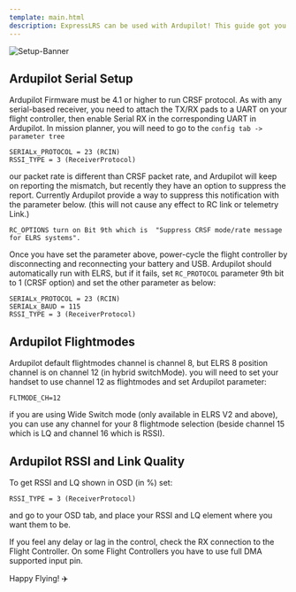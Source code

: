 ```yaml
---
template: main.html
description: ExpressLRS can be used with Ardupilot! This guide got you covered with the correct Ardupilot Parameters.
---
```


![Setup-Banner](https://github.com/ExpressLRS/ExpressLRS-Hardware/raw/master/img/quick-start.png)

## Ardupilot Serial Setup

Ardupilot Firmware must be 4.1 or higher to run CRSF protocol.
As with any serial-based receiver, you need to attach the TX/RX pads to a UART on your flight controller, then enable Serial RX in the corresponding UART in Ardupilot.
In mission planner, you will need to go to the ```config tab -> parameter tree```
```
SERIALx_PROTOCOL = 23 (RCIN)
RSSI_TYPE = 3 (ReceiverProtocol)
```
our packet rate is different than CRSF packet rate, and Ardupilot will keep on reporting the mismatch, but recently they have an option to suppress the report. Currently Ardupilot provide a way to suppress this notification with the parameter below. (this will not cause any effect to RC link or telemetry Link.)
```
RC_OPTIONS turn on Bit 9th which is  "Suppress CRSF mode/rate message for ELRS systems".
```

Once you have set the parameter above, power-cycle the flight controller by disconnecting and reconnecting your battery and USB. Ardupilot should automatically run with ELRS, but if it fails, set ``RC_PROTOCOL`` parameter 9th bit to 1 (CRSF option)
 and set the other parameter as below:
```
SERIALx_PROTOCOL = 23 (RCIN)
SERIALx_BAUD = 115
RSSI_TYPE = 3 (ReceiverProtocol)
```

## Ardupilot Flightmodes
Ardupilot default flightmodes channel is channel 8, but ELRS 8 position channel is on channel 12 (in hybrid switchMode). you will need to set your handset to use channel 12 as flightmodes and set Ardupilot parameter:
```
FLTMODE_CH=12
```
if you are using Wide Switch mode (only available in ELRS V2 and above), you can use any channel for your 8 flightmode selection (beside channel 15 which is LQ and channel 16 which is RSSI).
## Ardupilot RSSI and Link Quality
To get RSSI and LQ shown in OSD (in %) set:
```
RSSI_TYPE = 3 (ReceiverProtocol)
```

and go to your OSD tab, and place your RSSI and LQ element where you want them to be.

If you feel any delay or lag in the control, check the RX connection to the Flight Controller.
On some Flight Controllers you have to use full DMA supported input pin.

Happy Flying! :airplane:
